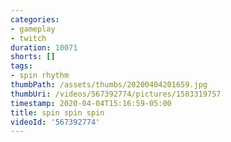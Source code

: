 ```yaml
---
categories:
- gameplay
- twitch
duration: 10071
shorts: []
tags:
- spin rhythm
thumbPath: /assets/thumbs/20200404201659.jpg
thumbUri: /videos/567392774/pictures/1583319757
timestamp: 2020-04-04T15:16:59-05:00
title: spin spin spin
videoId: '567392774'
---
```

